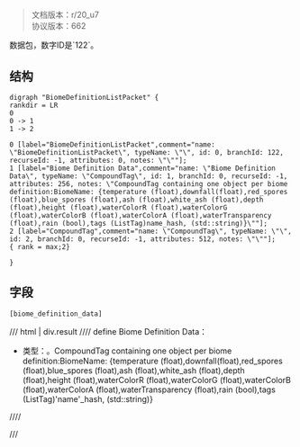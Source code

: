 # <!-- md:samp BiomeDefinitionListPacket -->

> 文档版本：r/20_u7<br/>协议版本：662

<!-- md:samp BiomeDefinitionListPacket -->数据包，数字ID是`122`。

## 结构

```viz
digraph "BiomeDefinitionListPacket" {
rankdir = LR
0
0 -> 1
1 -> 2

0 [label="BiomeDefinitionListPacket",comment="name: \"BiomeDefinitionListPacket\", typeName: \"\", id: 0, branchId: 122, recurseId: -1, attributes: 0, notes: \"\""];
1 [label="Biome Definition Data",comment="name: \"Biome Definition Data\", typeName: \"CompoundTag\", id: 1, branchId: 0, recurseId: -1, attributes: 256, notes: \"CompoundTag containing one object per biome definition:BiomeName: {temperature (float),downfall(float),red_spores (float),blue_spores (float),ash (float),white_ash (float),depth (float),height (float),waterColorR (float),waterColorG (float),waterColorB (float),waterColorA (float),waterTransparency (float),rain (bool),tags (ListTag)name_hash, (std::string)}\""];
2 [label="CompoundTag",comment="name: \"CompoundTag\", typeName: \"\", id: 2, branchId: 0, recurseId: -1, attributes: 512, notes: \"\""];
{ rank = max;2}

}

```

## 字段

```title='BiomeDefinitionListPacket'
[biome_definition_data]
```

/// html | div.result
//// define
Biome Definition Data：[<!-- md:samp CompoundTag -->](../types/compoundtag.md)

- 类型：<!-- md:samp CompoundTag -->。CompoundTag containing one object per biome definition:BiomeName: {temperature (float),downfall(float),red_spores (float),blue_spores (float),ash (float),white_ash (float),depth (float),height (float),waterColorR (float),waterColorG (float),waterColorB (float),waterColorA (float),waterTransparency (float),rain (bool),tags (ListTag)'name'_hash, (std::string)}


////

///

